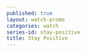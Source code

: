 ```yaml
---
published: true
layout: watch-promo
categories: watch
series-id: stay-positive
title: Stay Positive
---
```

